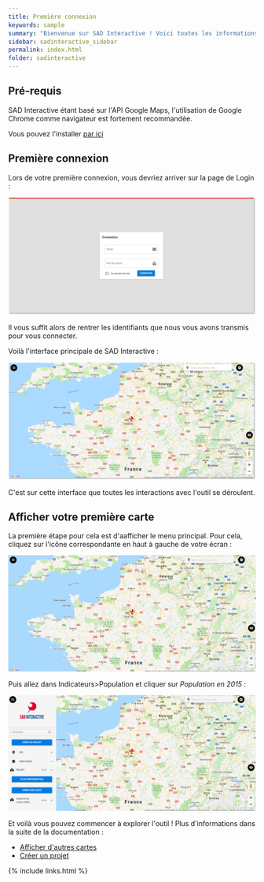 ```yaml
---
title: Première connexion
keywords: sample
summary: "Bienvenue sur SAD Interactive ! Voici toutes les informations nécessaires pour votre première connexion et pour rapidement commencer à utiliser l'outil."
sidebar: sadinteractive_sidebar
permalink: index.html
folder: sadinteractive
---
```


## Pré-requis
SAD Interactive étant basé sur l'API Google Maps, l'utilisation de Google Chrome comme navigateur est fortement recommandée. 

Vous pouvez l'installer [par ici](https://www.google.com/intl/fr_fr/chrome/)
## Première connexion
Lors de votre première connexion, vous devriez arriver sur la page de Login : 

![Page de Login](images\landing_page\page_login.png)

Il vous suffit alors de rentrer les identifiants que nous vous avons transmis pour vous connecter. 

Voilà l'interface principale de SAD Interactive :

![Interface](images\landing_page\interface.png)

C'est sur cette interface que toutes les interactions avec l'outil se déroulent. 

## Afficher votre première carte

La première étape pour cela est d'aafficher le menu principal. Pour cela, cliquez sur l'icône correspondante en haut à gauche de votre écran : 

![Ouvrir le menu](images\landing_page\ouvrir_menu.gif)

Puis allez dans Indicateurs>Population et cliquer sur *Population en 2015* :

![Afficher une carte](images\landing_page\afficher_carte.gif)

Et voilà vous pouvez commencer à explorer l'outil ! Plus d'informations dans la suite de la documentation : 

* [Afficher d'autres cartes](\guide\sadi_poi.html)
* [Créer un projet](\guide\sadi_creer_projet.html)

{% include links.html %}
